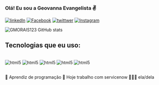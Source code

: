 
### Olá! Eu sou a Geovanna Evangelista ✌️

[![linkedln](https://img.shields.io/badge/LinkedIn-0077B5?style=for-the-badge&logo=linkedin&logoColor=white)](https://www.linkedin.com/in/geovanna-evangelista) 
[![Facebook](https://img.shields.io/badge/Facebook-1877F2?style=for-the-badge&logo=facebook&logoColor=white)](https://www.facebook.com/geovanna.moraes.5249) 
[![twittwer](https://img.shields.io/badge/Twitter-1DA1F2?style=for-the-badge&logo=twitter&logoColor=white)](https://twitter.com//Geovanna1908?t=TMcxaKQTbHjtFXh9D6XtcAEts=09)
[![Instagram](https://img.shields.io/badge/Instagram-E4405F?style=for-the-badge&logo=instagram&logoColor=white)](https://instagram.com/geh_evv)


![GMORAIS123 GitHub stats](https://github-readme-stats.vercel.app/api?username=GMORAIS123&show_icons=true&theme=radical)

## Tecnologias que eu uso:

<div style="display: inline block"><br/>
<img align="center" alt="html5" src="https://img.shields.io/badge/HTML5-E34F26?style=for-the-badge&logo=html5&logoColor=white"/>
<img align="center" alt="html5" src="https://img.shields.io/badge/CSS3-1572B6?style=for-the-badge&logo=css3&logoColor=white"/>
<img align="center" alt="html5" src="https://img.shields.io/badge/JavaScript-F7DF1E?style=for-the-badge&logo=javascript&logoColor=black"/>
<img align="center" alt="html5" src="https://img.shields.io/badge/TypeScript-007ACC?style=for-the-badge&logo=typescript&logoColor=white"/>
<img align="center" alt="html5" src="https://img.shields.io/badge/PHP-777BB4?style=for-the-badge&logo=php&logoColor=white"/>
<div><br>

🥰 Aprendiz de programação
💚 Hoje trabalho com servicenow
🙋🏻‍♀️ ela/dela


